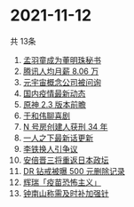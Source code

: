 # 2021-11-12
  共 13条

  <!-- BEGIN -->
  <!-- 最后更新时间:Fri Nov 12 2021 16:16:19 GMT+0000 (Coordinated Universal Time) -->
  1. [孟羽童成为董明珠秘书](https://www.zhihu.com/search?q=孟羽童)
1. [腾讯人均月薪 8.06 万](https://www.zhihu.com/search?q=腾讯财报)
1. [元宇宙概念公司被问询](https://www.zhihu.com/search?q=元宇宙)
1. [国内疫情最新动态](https://www.zhihu.com/search?q=疫情)
1. [原神 2.3 版本前瞻](https://www.zhihu.com/search?q=原神)
1. [于和伟聊喜剧](https://www.zhihu.com/search?q=一年一度喜剧大赛)
1. [N 号房创建人获刑 34 年](https://www.zhihu.com/search?q=n号房)
1. [一人之下最新话更新](https://www.zhihu.com/search?q=一人之下)
1. [李铁换人引争议](https://www.zhihu.com/search?q=李铁)
1. [安倍晋三将重返日本政坛](https://www.zhihu.com/search?q=安倍晋三)
1. [DR 钻戒被曝 500 元删除记录](https://www.zhihu.com/search?q=dr钻戒)
1. [辉瑞「疫苗恐怖主义」](https://www.zhihu.com/search?q=辉瑞)
1. [钟南山称需及时补加强针](https://www.zhihu.com/search?q=新冠疫苗加强针)
  <!-- END -->
  